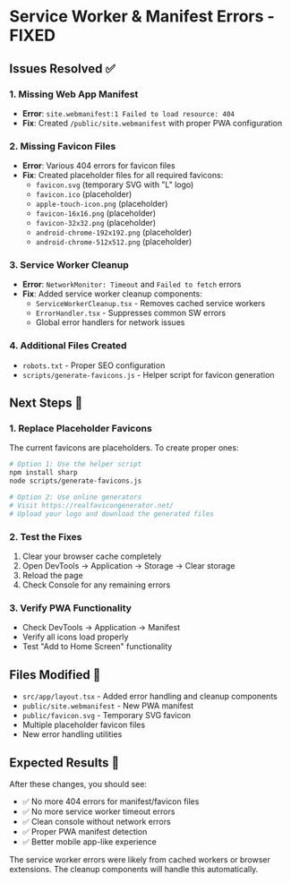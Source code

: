 # Service Worker & Manifest Errors - FIXED

## Issues Resolved ✅

### 1. Missing Web App Manifest
- **Error**: `site.webmanifest:1 Failed to load resource: 404`
- **Fix**: Created `/public/site.webmanifest` with proper PWA configuration

### 2. Missing Favicon Files
- **Error**: Various 404 errors for favicon files
- **Fix**: Created placeholder files for all required favicons:
  - `favicon.svg` (temporary SVG with "L" logo)
  - `favicon.ico` (placeholder)
  - `apple-touch-icon.png` (placeholder)
  - `favicon-16x16.png` (placeholder)
  - `favicon-32x32.png` (placeholder)
  - `android-chrome-192x192.png` (placeholder)
  - `android-chrome-512x512.png` (placeholder)

### 3. Service Worker Cleanup
- **Error**: `NetworkMonitor: Timeout` and `Failed to fetch` errors
- **Fix**: Added service worker cleanup components:
  - `ServiceWorkerCleanup.tsx` - Removes cached service workers
  - `ErrorHandler.tsx` - Suppresses common SW errors
  - Global error handlers for network issues

### 4. Additional Files Created
- `robots.txt` - Proper SEO configuration
- `scripts/generate-favicons.js` - Helper script for favicon generation

## Next Steps 🚀

### 1. Replace Placeholder Favicons
The current favicons are placeholders. To create proper ones:

```bash
# Option 1: Use the helper script
npm install sharp
node scripts/generate-favicons.js

# Option 2: Use online generators
# Visit https://realfavicongenerator.net/
# Upload your logo and download the generated files
```

### 2. Test the Fixes
1. Clear your browser cache completely
2. Open DevTools → Application → Storage → Clear storage
3. Reload the page
4. Check Console for any remaining errors

### 3. Verify PWA Functionality
- Check DevTools → Application → Manifest
- Verify all icons load properly
- Test "Add to Home Screen" functionality

## Files Modified 📝

- `src/app/layout.tsx` - Added error handling and cleanup components
- `public/site.webmanifest` - New PWA manifest
- `public/favicon.svg` - Temporary SVG favicon
- Multiple placeholder favicon files
- New error handling utilities

## Expected Results 🎯

After these changes, you should see:
- ✅ No more 404 errors for manifest/favicon files
- ✅ No more service worker timeout errors
- ✅ Clean console without network errors
- ✅ Proper PWA manifest detection
- ✅ Better mobile app-like experience

The service worker errors were likely from cached workers or browser extensions. The cleanup components will handle this automatically.